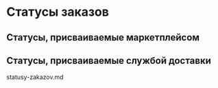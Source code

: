 # Статусы заказов

## Статусы, присваиваемые маркетплейсом

## Статусы, присваиваемые службой доставки

statusy-zakazov.md